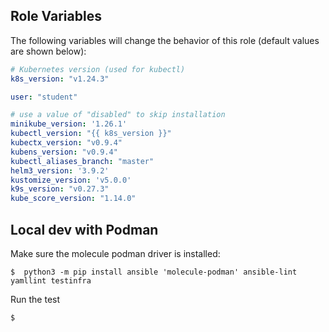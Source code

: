 
Role Variables
--------------

The following variables will change the behavior of this role (default values
are shown below):

```yaml
# Kubernetes version (used for kubectl)
k8s_version: "v1.24.3"

user: "student"

# use a value of "disabled" to skip installation
minikube_version: '1.26.1'
kubectl_version: "{{ k8s_version }}"
kubectx_version: "v0.9.4"
kubens_version: "v0.9.4"
kubectl_aliases_branch: "master"
helm3_version: '3.9.2'
kustomize_version: 'v5.0.0'
k9s_version: "v0.27.3"
kube_score_version: "1.14.0"

```

## Local dev with Podman

Make sure the molecule podman driver is installed:

```shell
$  python3 -m pip install ansible 'molecule-podman' ansible-lint yamllint testinfra
```

Run the test

```shell
$
```
